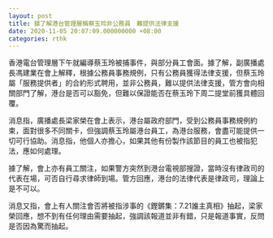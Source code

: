 ```yaml
---
layout: post
title: 據了解港台管理層稱蔡玉玲非公務員　難提供法律支援
date: 2020-11-05 20:07:09.000000000 +08:00
categories: rthk
---
```


香港電台管理層下午就編導蔡玉玲被捕事件，與部分員工會面。據了解，副廣播處長馮建業在會上解釋，根據公務員事務規例，只有公務員獲得法律支援，但蔡玉玲屬「服務提供者」的合約形式聘用，並非公務員，難以提供法律支援，管方會向相關部門了解，港台是否可以豁免，但難以保證能否在蔡玉玲下周二提堂前獲具體回覆。

消息指，廣播處長梁家榮在會上表示，港台屬政府部門，受到公務員事務規例約束，面對很多不同關卡，但強調蔡玉玲屬港台員工，為港台服務，會盡可能提供一切可行協助。消息指，他個人亦擔心，如果其他有份製作該節目的員工也被指犯法，應如何處理。

據了解，會上亦有員工關注，如果警方突然到港台電視部搜證，當時沒有律政司的代表在場，可否自行尋求律師到場。管方回應，港台的法律代表是律政司，理論上是不可以。

消息又指，會上有人關注會否將被指涉事的《鏗鏘集：7.21誰主真相》抽起，梁家榮回應，想不到有任何理由需要抽起，強調該報道並非有錯，只是報道事實，反問是否因為驚而抽起。
